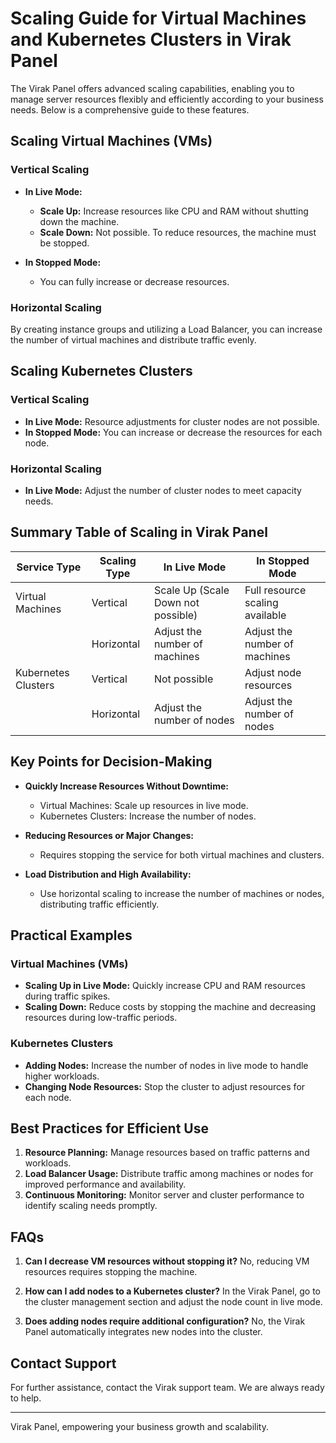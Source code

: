 
# Scaling Guide for Virtual Machines and Kubernetes Clusters in Virak Panel

The Virak Panel offers advanced scaling capabilities, enabling you to manage server resources flexibly and efficiently according to your business needs. Below is a comprehensive guide to these features.

## Scaling Virtual Machines (VMs)

### Vertical Scaling

- **In Live Mode:** 
  - **Scale Up:** Increase resources like CPU and RAM without shutting down the machine.
  - **Scale Down:** Not possible. To reduce resources, the machine must be stopped.

- **In Stopped Mode:** 
  - You can fully increase or decrease resources.

### Horizontal Scaling
By creating instance groups and utilizing a Load Balancer, you can increase the number of virtual machines and distribute traffic evenly.

## Scaling Kubernetes Clusters

### Vertical Scaling
- **In Live Mode:** 
  Resource adjustments for cluster nodes are not possible.
- **In Stopped Mode:** 
  You can increase or decrease the resources for each node.

### Horizontal Scaling
- **In Live Mode:** 
  Adjust the number of cluster nodes to meet capacity needs.

## Summary Table of Scaling in Virak Panel

| Service Type      | Scaling Type       | In Live Mode                   | In Stopped Mode                 |
|--------------------|--------------------|---------------------------------|----------------------------------|
| Virtual Machines   | Vertical          | Scale Up (Scale Down not possible) | Full resource scaling available |
|                    | Horizontal         | Adjust the number of machines  | Adjust the number of machines   |
| Kubernetes Clusters| Vertical          | Not possible                   | Adjust node resources           |
|                    | Horizontal         | Adjust the number of nodes     | Adjust the number of nodes      |

## Key Points for Decision-Making

- **Quickly Increase Resources Without Downtime:**
  - Virtual Machines: Scale up resources in live mode.
  - Kubernetes Clusters: Increase the number of nodes.

- **Reducing Resources or Major Changes:**
  - Requires stopping the service for both virtual machines and clusters.

- **Load Distribution and High Availability:**
  - Use horizontal scaling to increase the number of machines or nodes, distributing traffic efficiently.

## Practical Examples

### Virtual Machines (VMs)
- **Scaling Up in Live Mode:** Quickly increase CPU and RAM resources during traffic spikes.
- **Scaling Down:** Reduce costs by stopping the machine and decreasing resources during low-traffic periods.

### Kubernetes Clusters
- **Adding Nodes:** Increase the number of nodes in live mode to handle higher workloads.
- **Changing Node Resources:** Stop the cluster to adjust resources for each node.

## Best Practices for Efficient Use

1. **Resource Planning:** Manage resources based on traffic patterns and workloads.
2. **Load Balancer Usage:** Distribute traffic among machines or nodes for improved performance and availability.
3. **Continuous Monitoring:** Monitor server and cluster performance to identify scaling needs promptly.

## FAQs

1. **Can I decrease VM resources without stopping it?**
   No, reducing VM resources requires stopping the machine.

2. **How can I add nodes to a Kubernetes cluster?**
   In the Virak Panel, go to the cluster management section and adjust the node count in live mode.

3. **Does adding nodes require additional configuration?**
   No, the Virak Panel automatically integrates new nodes into the cluster.

## Contact Support
For further assistance, contact the Virak support team. We are always ready to help.

---

Virak Panel, empowering your business growth and scalability.
